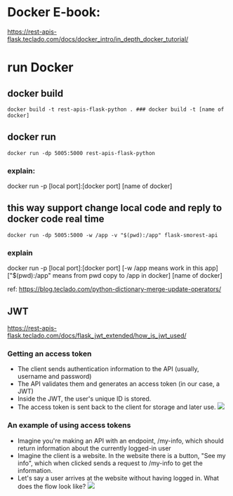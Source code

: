 # Docker E-book:
https://rest-apis-flask.teclado.com/docs/docker_intro/in_depth_docker_tutorial/

# run Docker
 
## docker build
```
docker build -t rest-apis-flask-python . ### docker build -t [name of docker]
```

## docker run
```
docker run -dp 5005:5000 rest-apis-flask-python   
```
### explain:
docker run -p [local port]:[docker port] [name of docker]

## this way support change local code and reply to docker code real time 
```
docker run -dp 5005:5000 -w /app -v "$(pwd):/app" flask-smorest-api
```
### explain
docker run -p [local port]:[docker port] [-w /app means work in this app] ["$(pwd):/app" means from pwd copy to /app in docker] [name of docker]

ref: https://blog.teclado.com/python-dictionary-merge-update-operators/

## JWT
https://rest-apis-flask.teclado.com/docs/flask_jwt_extended/how_is_jwt_used/
### Getting an access token
* The client sends authentication information to the API (usually, username and password)
* The API validates them and generates an access token (in our case, a JWT)
* Inside the JWT, the user's unique ID is stored.
* The access token is sent back to the client for storage and later use.
![](https://i.imgur.com/Y5MtiRK.png)
  
### An example of using access tokens
* Imagine you're making an API with an endpoint, /my-info, which should return information about the currently logged-in user
* Imagine the client is a website. In the website there is a button, "See my info", which when clicked sends a request to /my-info to get the information.
* Let's say a user arrives at the website without having logged in. What does the flow look like?
![](https://rest-apis-flask.teclado.com/assets/images/my-info-flow.drawio-e9ca9f4a6cb7789c88884321fdcdcba8.png)